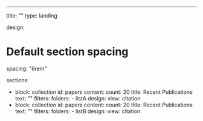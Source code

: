 ---
title: ""
type: landing

design:
  # Default section spacing
  spacing: "6rem"




sections:
  - block: collection
    id: papers
    content:
      count: 20
      title: Recent Publications
      text: ""
      filters:
        folders:
          - listA
    design:
      view: citation
  - block: collection
    id: papers
    content:
      count: 20
      title: Recent Publications
      text: ""
      filters:
        folders:
          - listB
    design:
      view: citation